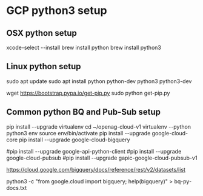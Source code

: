 # GCP python3 setup 

## OSX python setup
xcode-select --install
brew install python
brew install python3

## Linux python setup
sudo apt update
sudo apt install python python-dev python3 python3-dev
 
wget https://bootstrap.pypa.io/get-pip.py
sudo python get-pip.py

## Common python BQ and Pub-Sub setup
pip install --upgrade virtualenv
cd ~/openag-cloud-v1
virtualenv --python python3 env
source env/bin/activate
pip install --upgrade google-cloud-core
pip install --upgrade google-cloud-bigquery

#pip install --upgrade google-api-python-client
#pip install --upgrade google-cloud-pubsub
#pip install --upgrade gapic-google-cloud-pubsub-v1

https://cloud.google.com/bigquery/docs/reference/rest/v2/datasets/list

python3 -c "from google.cloud import bigquery; help(bigquery)" > bq-py-docs.txt


